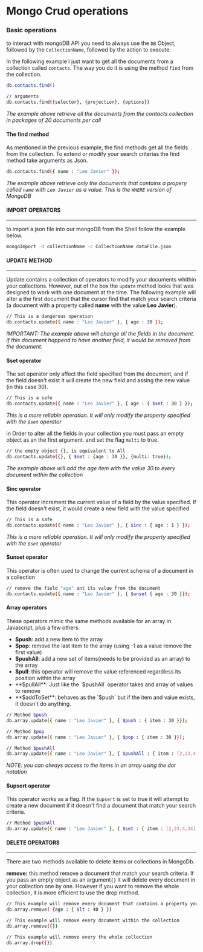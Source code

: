 
# Mongo Crud operations

### Basic operations

to interact with mongoDB API you need to always use the `DB` Object, followed by the `CollectionName`, followed by the action to execute.

In the following example I just want to get all the documents from a collection called `contacts`. The way you do it is using the method `find` from the collection.

```sh
db.contacts.find()

// arguments
db.contacts.find({selector}, {projection}, {options})
```
*The example above retrieve all the documents from the contacts collection in packages of 20 documents per call*

#### The find method
As mentioned in the previous example, the find methods get all the fields from the collection. To extend or modify your search criterias the find method take arguments as Json.

```sh
db.contacts.find({ name : "Leo Javier" });
```
*The example above retrieve only the documents that contains a propery called `name` with `Leo Javier` as a value. This is the `WHERE` version of MongoDB*


#### IMPORT OPERATORS
----
to import a json file into our mongoDB from the Shell follow the example below.

```sh
mongoImport -d collectionName -c CollectionName dataFile.json
```


#### UPDATE METHOD
----

Update contains a collection of operators to modify your documents whithin your collections. However, out of the box the `update` method looks that was designed to work with one document at the time. The following example will alter a the first document that the cursor find that match your search criteria (a document with a property called **name** with the value **Leo Javier**).


```sh
// This is a dangerous operation
db.contacts.update({ name : "Leo Javier" }, { age : 30 });
```
*IMPORTANT: The example above will change all the fields in the document. if this document happend to have another field, it would be removed from the document.*


#### $set operator
The set operator only affect the field specified from the document, and if the field doesn't exist it will create the new field and assing the new value (in this case 30).
```sh
// This is a safe
db.contacts.update({ name : "Leo Javier" }, { age : { $set : 30 } });
```
*This is a more reliable operation. It will only modify the property specified with the `$set` operator*

in Order to alter all the fields in your collection you must pass an empty object as an the first argument. and set the flag `multi` to true.

```sh
// the empty object {}, is equivalent to All
db.contacts.update({}, { $set : {age : 30 }}, {multi: true});
```
*The example above will add the age item with the value 30 to every document within the collection*


#### $inc operator
This operator increment the current value of a field by the value specified. If the field doesn't exist, it would create a new field with the value specified
```sh
// This is a safe
db.contacts.update({ name : "Leo Javier" }, { $inc : { age : 1 } });
```
*This is a more reliable operation. It will only modify the property specified with the `$set` operator*

#### $unset operator
This operator is often used to change the current schema of a document in a collection

```sh
// remove the field "age" ant its value from the document
db.contacts.update({ name : "Leo Javier" }, { $unset { age : 30 }});
```

#### Array operators
These operators mimic the same methods available for an array in Javascript, plus a few others.
* **$push**: add a new item to the array
* **$pop**: remove the last item to the array (using -1 as a value remove the first value)
* **$pushAll**: add a new set of items(needs to be provided as an array) to the array
* **$pull**: this operator will remove the value referenced regardless its position within the array
* **$pullAll**: Just like the `$pushAll` operator takes and array of values to remove
* **$addToSet**: behaves as the `$push` but if the item and value exists, it doesn't do anything.


```sh
// Method $push
db.array.update({ name : "Leo Javier" }, { $push : { item : 30 }});

// Method $pop
db.array.update({ name : "Leo Javier" }, { $pop : { item : 30 }});

// Method $pushAll
db.array.update({ name : "Leo Javier" }, { $pushAll : { item : [2,23,4,34] }});
```
*NOTE: you can always access to the items in an array using the dot notation*

#### $upsert operator
This operator works as a flag. If the `$upsert` is set to true it will attempt to create a new document if it doesn't find a document that match your search criteria.

```sh
// Method $pushAll
db.array.update({ name : "Leo Javier" }, { $set : { item : [2,23,4,34] }}, {$upsert : true});
```

#### DELETE OPERATORS
----

There are two methods available to delete items or collections in MongoDb.

**remove:** this method remove a document that match your search criteria. If you pass an empty object as an argument`{}` it will delete every document in your collection one by one. However if you want to remove the whole collection, it is more efficient to use the drop method.

```sh
// This example will remove every document that contains a property younger than 40 years
db.array.remove( {age : { $lt : 40 } }) 
```

```sh
// This example will remove every document within the collection
db.array.remove({})
```

```sh
// This example will remove every the whole collection
db.array.drop({})
```
